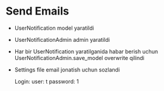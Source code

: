 # Send Emails


* UserNotification model yaratildi
* UserNotificationAdmin admin yaratildi
* Har bir UserNotification yaratilganida habar berish uchun UserNotificationAdmin.save_model overwrite qilindi 
* Settings file email jonatish uchun sozlandi

  Login:
    user:      t
    password:  1
